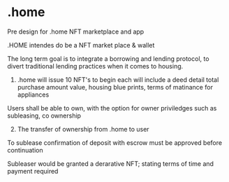 # .home
Pre design for .home NFT marketplace and app

.HOME intendes do be a NFT market place & wallet

The long term goal is to integrate a borrowing and lending protocol, to divert traditional lending practices when it comes to housing. 

1) .home will issue 10 NFT's to begin  each will include a deed detail total purchase amount value, housing blue prints, terms of matinance for appliances

Users shall be able to own, with the option for owner priviledges such as subleasing, co ownership

2) The transfer of ownership from .home to user 

To sublease confirmation of deposit with escrow must be approved before continuation 

Subleaser would be granted a derarative NFT; stating terms of time and payment required 

